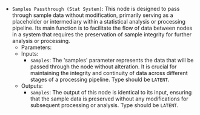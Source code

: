 - `Samples Passthrough (Stat System)`: This node is designed to pass through sample data without modification, primarily serving as a placeholder or intermediary within a statistical analysis or processing pipeline. Its main function is to facilitate the flow of data between nodes in a system that requires the preservation of sample integrity for further analysis or processing.
    - Parameters:
    - Inputs:
        - `samples`: The 'samples' parameter represents the data that will be passed through the node without alteration. It is crucial for maintaining the integrity and continuity of data across different stages of a processing pipeline. Type should be `LATENT`.
    - Outputs:
        - `samples`: The output of this node is identical to its input, ensuring that the sample data is preserved without any modifications for subsequent processing or analysis. Type should be `LATENT`.
